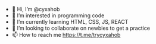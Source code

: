 - 👋 Hi, I’m @cyxahob
- 👀 I’m interested in programming code
- 🌱 I’m currently learning HTML, CSS, JS, REACT 
- 💞️ I’m looking to collaborate on newbies to get a practice
- 📫 How to reach me https://t.me/trycyxahob

<!---
cyxahob/cyxahob is a ✨ special ✨ repository because its `README.md` (this file) appears on your GitHub profile.
You can click the Preview link to take a look at your changes.
--->
